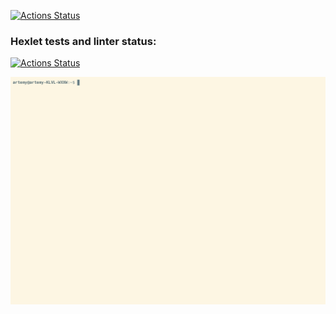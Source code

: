 [![Actions Status](https://github.com/artemykhanov/python-pytest-testing-project-79/actions/workflows/python-app.yml/badge.svg)](https://github.com/artemykhanov/python-pytest-testing-project-79/actions)

### Hexlet tests and linter status:
[![Actions Status](https://github.com/artemykhanov/python-pytest-testing-project-79/actions/workflows/hexlet-check.yml/badge.svg)](https://github.com/artemykhanov/python-pytest-testing-project-79/actions)

[![](https://github.com/artemykhanov/python-pytest-testing-project-79/blob/main/usage_example_3.gif)](https://asciinema.org/a/2IHRpRCXVx4HqmNW07NnschBg)
